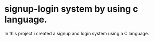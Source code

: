 # signup-login system by using c language.
 In this project i created a signup and login system using a C language.
